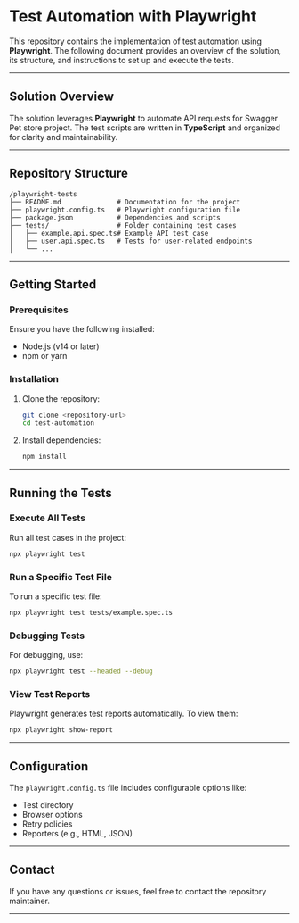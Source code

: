 # Test Automation with Playwright

This repository contains the implementation of test automation using **Playwright**. The following document provides an overview of the solution, its structure, and instructions to set up and execute the tests.

---

## **Solution Overview**

The solution leverages **Playwright** to automate API requests for Swagger Pet store project. The test scripts are written in **TypeScript** and organized for clarity and maintainability.


---

## **Repository Structure**

```
/playwright-tests
├── README.md              # Documentation for the project
├── playwright.config.ts   # Playwright configuration file
├── package.json           # Dependencies and scripts
├── tests/                 # Folder containing test cases
│   ├── example.api.spec.ts# Example API test case
│   ├── user.api.spec.ts   # Tests for user-related endpoints
│   └── ...

```

---

## **Getting Started**

### Prerequisites

Ensure you have the following installed:
- Node.js (v14 or later)
- npm or yarn

### Installation

1. Clone the repository:
   ```bash
   git clone <repository-url>
   cd test-automation
   ```

2. Install dependencies:
   ```bash
   npm install
   ```


---

## **Running the Tests**

### Execute All Tests
Run all test cases in the project:
```bash
npx playwright test
```

### Run a Specific Test File
To run a specific test file:
```bash
npx playwright test tests/example.spec.ts
```

### Debugging Tests
For debugging, use:
```bash
npx playwright test --headed --debug
```

### View Test Reports
Playwright generates test reports automatically. To view them:
```bash
npx playwright show-report
```

---

## **Configuration**

The `playwright.config.ts` file includes configurable options like:
- Test directory
- Browser options
- Retry policies
- Reporters (e.g., HTML, JSON)

---

## **Contact**

If you have any questions or issues, feel free to contact the repository maintainer.

---



